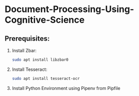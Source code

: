 # Document-Processing-Using-Cognitive-Science

## Prerequisites:
1.  Install Zbar:

    ```bash
    sudo apt install libzbar0
    ```

1. Install Tesseract:

    ```bash
    sudo apt install tesseract-ocr
    ```

1. Install Python Environment using Pipenv from Pipfile